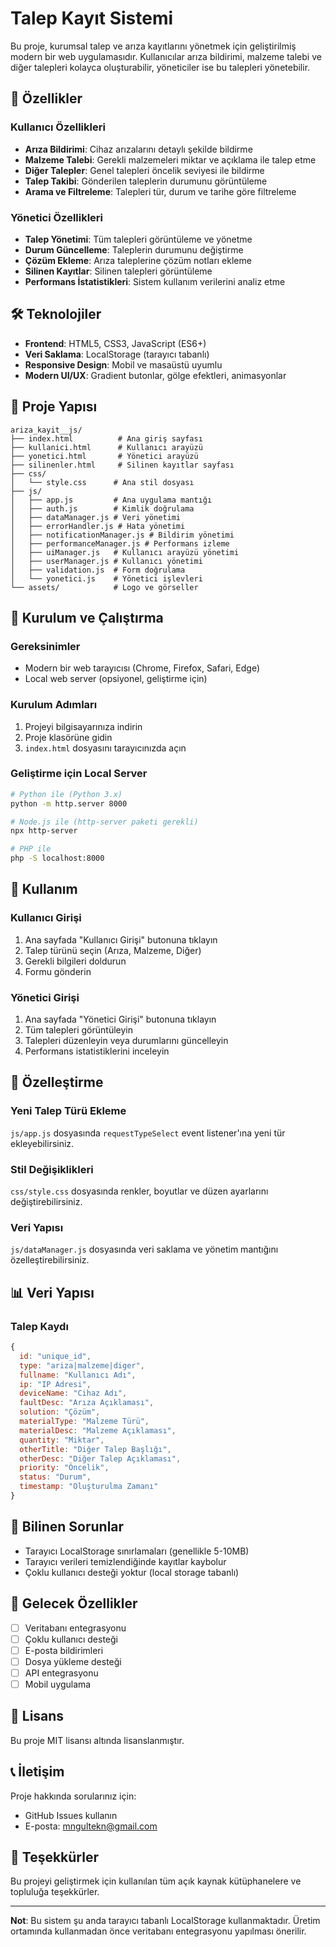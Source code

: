 # Talep Kayıt Sistemi

Bu proje, kurumsal talep ve arıza kayıtlarını yönetmek için geliştirilmiş modern bir web uygulamasıdır. Kullanıcılar arıza bildirimi, malzeme talebi ve diğer talepleri kolayca oluşturabilir, yöneticiler ise bu talepleri yönetebilir.

## 🚀 Özellikler

### Kullanıcı Özellikleri
- **Arıza Bildirimi**: Cihaz arızalarını detaylı şekilde bildirme
- **Malzeme Talebi**: Gerekli malzemeleri miktar ve açıklama ile talep etme
- **Diğer Talepler**: Genel talepleri öncelik seviyesi ile bildirme
- **Talep Takibi**: Gönderilen taleplerin durumunu görüntüleme
- **Arama ve Filtreleme**: Talepleri tür, durum ve tarihe göre filtreleme

### Yönetici Özellikleri
- **Talep Yönetimi**: Tüm talepleri görüntüleme ve yönetme
- **Durum Güncelleme**: Taleplerin durumunu değiştirme
- **Çözüm Ekleme**: Arıza taleplerine çözüm notları ekleme
- **Silinen Kayıtlar**: Silinen talepleri görüntüleme
- **Performans İstatistikleri**: Sistem kullanım verilerini analiz etme

## 🛠️ Teknolojiler

- **Frontend**: HTML5, CSS3, JavaScript (ES6+)
- **Veri Saklama**: LocalStorage (tarayıcı tabanlı)
- **Responsive Design**: Mobil ve masaüstü uyumlu
- **Modern UI/UX**: Gradient butonlar, gölge efektleri, animasyonlar

## 📁 Proje Yapısı

```
ariza_kayit__js/
├── index.html          # Ana giriş sayfası
├── kullanici.html      # Kullanıcı arayüzü
├── yonetici.html       # Yönetici arayüzü
├── silinenler.html     # Silinen kayıtlar sayfası
├── css/
│   └── style.css      # Ana stil dosyası
├── js/
│   ├── app.js         # Ana uygulama mantığı
│   ├── auth.js        # Kimlik doğrulama
│   ├── dataManager.js # Veri yönetimi
│   ├── errorHandler.js # Hata yönetimi
│   ├── notificationManager.js # Bildirim yönetimi
│   ├── performanceManager.js # Performans izleme
│   ├── uiManager.js   # Kullanıcı arayüzü yönetimi
│   ├── userManager.js # Kullanıcı yönetimi
│   ├── validation.js  # Form doğrulama
│   └── yonetici.js    # Yönetici işlevleri
└── assets/            # Logo ve görseller
```

## 🚀 Kurulum ve Çalıştırma

### Gereksinimler
- Modern bir web tarayıcısı (Chrome, Firefox, Safari, Edge)
- Local web server (opsiyonel, geliştirme için)

### Kurulum Adımları
1. Projeyi bilgisayarınıza indirin
2. Proje klasörüne gidin
3. `index.html` dosyasını tarayıcınızda açın

### Geliştirme için Local Server
```bash
# Python ile (Python 3.x)
python -m http.server 8000

# Node.js ile (http-server paketi gerekli)
npx http-server

# PHP ile
php -S localhost:8000
```

## 📱 Kullanım

### Kullanıcı Girişi
1. Ana sayfada "Kullanıcı Girişi" butonuna tıklayın
2. Talep türünü seçin (Arıza, Malzeme, Diğer)
3. Gerekli bilgileri doldurun
4. Formu gönderin

### Yönetici Girişi
1. Ana sayfada "Yönetici Girişi" butonuna tıklayın
2. Tüm talepleri görüntüleyin
3. Talepleri düzenleyin veya durumlarını güncelleyin
4. Performans istatistiklerini inceleyin

## 🔧 Özelleştirme

### Yeni Talep Türü Ekleme
`js/app.js` dosyasında `requestTypeSelect` event listener'ına yeni tür ekleyebilirsiniz.

### Stil Değişiklikleri
`css/style.css` dosyasında renkler, boyutlar ve düzen ayarlarını değiştirebilirsiniz.

### Veri Yapısı
`js/dataManager.js` dosyasında veri saklama ve yönetim mantığını özelleştirebilirsiniz.

## 📊 Veri Yapısı

### Talep Kaydı
```javascript
{
  id: "unique_id",
  type: "ariza|malzeme|diger",
  fullname: "Kullanıcı Adı",
  ip: "IP Adresi",
  deviceName: "Cihaz Adı",
  faultDesc: "Arıza Açıklaması",
  solution: "Çözüm",
  materialType: "Malzeme Türü",
  materialDesc: "Malzeme Açıklaması",
  quantity: "Miktar",
  otherTitle: "Diğer Talep Başlığı",
  otherDesc: "Diğer Talep Açıklaması",
  priority: "Öncelik",
  status: "Durum",
  timestamp: "Oluşturulma Zamanı"
}
```

## 🐛 Bilinen Sorunlar

- Tarayıcı LocalStorage sınırlamaları (genellikle 5-10MB)
- Tarayıcı verileri temizlendiğinde kayıtlar kaybolur
- Çoklu kullanıcı desteği yoktur (local storage tabanlı)

## 🔮 Gelecek Özellikler

- [ ] Veritabanı entegrasyonu
- [ ] Çoklu kullanıcı desteği
- [ ] E-posta bildirimleri
- [ ] Dosya yükleme desteği
- [ ] API entegrasyonu
- [ ] Mobil uygulama

## 📄 Lisans

Bu proje MIT lisansı altında lisanslanmıştır.

## 📞 İletişim

Proje hakkında sorularınız için:
- GitHub Issues kullanın
- E-posta: mngultekn@gmail.com

## 🙏 Teşekkürler

Bu projeyi geliştirmek için kullanılan tüm açık kaynak kütüphanelere ve topluluğa teşekkürler.

---

**Not**: Bu sistem şu anda tarayıcı tabanlı LocalStorage kullanmaktadır. Üretim ortamında kullanmadan önce veritabanı entegrasyonu yapılması önerilir.
